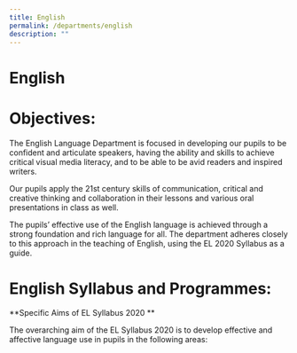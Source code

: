 ```yaml
---
title: English
permalink: /departments/english
description: ""
---
```

# English
# Objectives:

The English Language Department is focused in developing our pupils to be confident and articulate speakers, having the ability and skills to achieve critical visual media literacy, and to be able to be avid readers and inspired writers.

Our pupils apply the 21st century skills of communication, critical and creative thinking and collaboration in their lessons and various oral presentations in class as well.

The pupils’ effective use of the English language is achieved through a strong foundation and rich language for all. The department adheres closely to this approach in the teaching of English, using the EL 2020 Syllabus  as a guide.

# English Syllabus and Programmes:
**Specific Aims of EL Syllabus 2020 **

The overarching aim of the EL Syllabus 2020 is to develop effective and affective language use in pupils in the following areas: